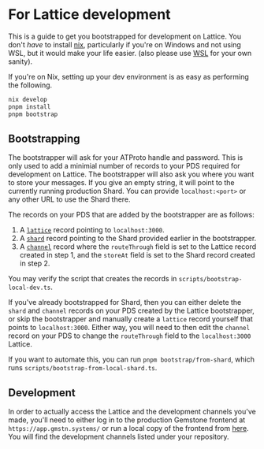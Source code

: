 # For Lattice development

This is a guide to get you bootstrapped for development on Lattice. You don't _have_ to install [nix](https://nixos.org/download/), particularly if you're on Windows and not using WSL, but it would make your life easier. (also please use [WSL](https://learn.microsoft.com/en-us/windows/wsl/install) for your own sanity).

If you're on Nix, setting up your dev environment is as easy as performing the following.

```bash
nix develop
pnpm install
pnpm bootstrap
```

## Bootstrapping

The bootstrapper will ask for your ATProto handle and password. This is only used to add a minimial number of records to your PDS required for development on Lattice. The bootstrapper will also ask you where you want to store your messages. If you give an empty string, it will point to the currently running production Shard. You can provide `localhost:<port>` or any other URL to use the Shard there.

The records on your PDS that are added by the bootstrapper are as follows:

1. A [`lattice`](https://github.com/gemstone-systems/lexicons/blob/main/lexicons/systems/gmstn/development/lattice.json) record pointing to `localhost:3000`.
2. A [`shard`](https://github.com/gemstone-systems/lexicons/blob/main/lexicons/systems/gmstn/development/shard.json) record pointing to the Shard provided earlier in the bootstrapper.
3. A [`channel`](https://github.com/gemstone-systems/lexicons/blob/main/lexicons/systems/gmstn/development/channel.json) record where the `routeThrough` field is set to the Lattice record created in step 1, and the `storeAt` field is set to the Shard record created in step 2.

You may verify the script that creates the records in `scripts/bootstrap-local-dev.ts`.

If you've already bootstrapped for Shard, then you can either delete the `shard` and `channel` records on your PDS created by the Lattice bootstrapper, or skip the bootstrapper and manually create a `lattice` record yourself that points to `localhost:3000`. Either way, you will need to then edit the `channel` record on your PDS to change the `routeThrough` field to the `localhost:3000` Lattice.

If you want to automate this, you can run `pnpm bootstrap/from-shard`, which runs `scripts/bootstrap-from-local-shard.ts`.

## Development

In order to actually access the Lattice and the development channels you've made, you'll need to either log in to the production Gemstone frontend at `https://app.gmstn.systems/` or run a local copy of the frontend from [here](https://github.com/gemstone-systems/gemstone-app). You will find the development channels listed under your repository. 
